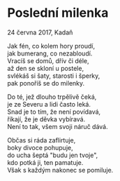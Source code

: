 
# Poslední milenka
  24 června 2017, Kadaň

Jak fén, co kolem hory proudí,  
jak bumerang, co nezabloudí.  
Vracíš se domů, dřív či déle,  
až den se skloní u postele,  
svlékáš si šaty, starosti i šperky,  
pak ponoříš se do milenky.  

Do té, jež dlouho trpělivě čeká,  
je ze Severu a lidi často leká.  
Snad je to tím, že není povídavá,  
říkají, že je děvka vybíravá.  
Není to tak, všem svoji náruč dává.  

Občas si ráda zaflirtuje,  
boky divoce pohupuje,  
do ucha šeptá "budu jen tvoje",  
kdo potká ji, ten pamatuje.  
Však s každým nakonec se pomiluje.  
